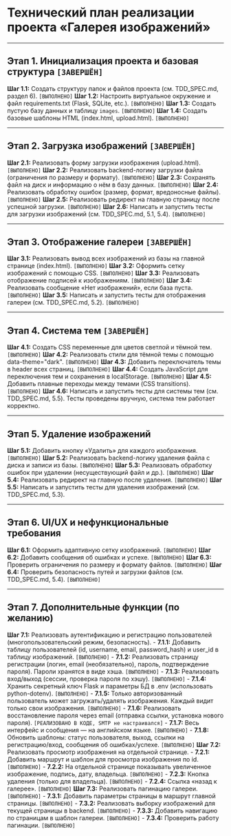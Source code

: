 # Технический план реализации проекта «Галерея изображений»

---

## Этап 1. Инициализация проекта и базовая структура `[ЗАВЕРШЁН]`

**Шаг 1.1:** Создать структуру папок и файлов проекта (см. TDD_SPEC.md, раздел 6). `[ВЫПОЛНЕНО]`
**Шаг 1.2:** Настроить виртуальное окружение и файл requirements.txt (Flask, SQLite, etc.). `[ВЫПОЛНЕНО]`
**Шаг 1.3:** Создать пустую базу данных и таблицу `images`. `[ВЫПОЛНЕНО]`
**Шаг 1.4:** Создать базовые шаблоны HTML (index.html, upload.html). `[ВЫПОЛНЕНО]`

---

## Этап 2. Загрузка изображений `[ЗАВЕРШЁН]`

**Шаг 2.1:** Реализовать форму загрузки изображения (upload.html). `[ВЫПОЛНЕНО]`
**Шаг 2.2:** Реализовать backend-логику загрузки файла (ограничения по размеру и формату). `[ВЫПОЛНЕНО]`
**Шаг 2.3:** Сохранять файл на диск и информацию о нём в базу данных. `[ВЫПОЛНЕНО]`
**Шаг 2.4:** Реализовать обработку ошибок (размер, формат, вредоносные файлы). `[ВЫПОЛНЕНО]`
**Шаг 2.5:** Реализовать редирект на главную страницу после успешной загрузки. `[ВЫПОЛНЕНО]`
**Шаг 2.6:** Написать и запустить тесты для загрузки изображений (см. TDD_SPEC.md, 5.1, 5.4). `[ВЫПОЛНЕНО]`

---

## Этап 3. Отображение галереи `[ЗАВЕРШЁН]`

**Шаг 3.1:** Реализовать вывод всех изображений из базы на главной странице (index.html). `[ВЫПОЛНЕНО]`
**Шаг 3.2:** Оформить сетку изображений с помощью CSS. `[ВЫПОЛНЕНО]`
**Шаг 3.3:** Реализовать отображение подписей к изображениям. `[ВЫПОЛНЕНО]`
**Шаг 3.4:** Реализовать сообщение «Нет изображений», если база пуста. `[ВЫПОЛНЕНО]`
**Шаг 3.5:** Написать и запустить тесты для отображения галереи (см. TDD_SPEC.md, 5.2). `[ВЫПОЛНЕНО]`

---

## Этап 4. Система тем `[ЗАВЕРШЁН]`

**Шаг 4.1:** Создать CSS переменные для цветов светлой и тёмной тем. `[ВЫПОЛНЕНО]`
**Шаг 4.2:** Реализовать стили для тёмной темы с помощью data-theme="dark". `[ВЫПОЛНЕНО]`
**Шаг 4.3:** Добавить переключатель темы в header всех страниц. `[ВЫПОЛНЕНО]`
**Шаг 4.4:** Создать JavaScript для переключения тем и сохранения в localStorage. `[ВЫПОЛНЕНО]`
**Шаг 4.5:** Добавить плавные переходы между темами (CSS transitions). `[ВЫПОЛНЕНО]`
**Шаг 4.6:** Написать и запустить тесты для системы тем (см. TDD_SPEC.md, 5.5). Тесты проведены вручную, система тем работает корректно.

---

## Этап 5. Удаление изображений

**Шаг 5.1:** Добавить кнопку «Удалить» для каждого изображения. `[ВЫПОЛНЕНО]`
**Шаг 5.2:** Реализовать backend-логику удаления файла с диска и записи из базы. `[ВЫПОЛНЕНО]`
**Шаг 5.3:** Реализовать обработку ошибок при удалении (несуществующий файл и др.). `[ВЫПОЛНЕНО]`
**Шаг 5.4:** Реализовать редирект на главную после удаления. `[ВЫПОЛНЕНО]`
**Шаг 5.5:** Написать и запустить тесты для удаления изображений (см. TDD_SPEC.md, 5.3).

---

## Этап 6. UI/UX и нефункциональные требования

**Шаг 6.1:** Оформить адаптивную сетку изображений. `[ВЫПОЛНЕНО]`
**Шаг 6.2:** Добавить сообщения об ошибках и успехе. `[ВЫПОЛНЕНО]`
**Шаг 6.3:** Проверить ограничения по размеру и формату файлов. `[ВЫПОЛНЕНО]`
**Шаг 6.4:** Проверить безопасность путей и загрузки файлов (см. TDD_SPEC.md, 5.4). `[ВЫПОЛНЕНО]`

---

## Этап 7. Дополнительные функции (по желанию)

**Шаг 7.1:** Реализовать аутентификацию и регистрацию пользователей (многопользовательский режим, безопасность).
    - **7.1.1:** Добавить таблицу пользователей (id, username, email, password_hash) и user_id в таблицу изображений. `[ВЫПОЛНЕНО]`
    - **7.1.2:** Реализовать страницу регистрации (логин, email (необязательно), пароль, подтверждение пароля). Пароли хранятся в виде хэша. `[ВЫПОЛНЕНО]`
    - **7.1.3:** Реализовать вход/выход (сессии, проверка пароля по хэшу). `[ВЫПОЛНЕНО]`
    - **7.1.4:** Хранить секретный ключ Flask и параметры БД в .env (использовать python-dotenv). `[ВЫПОЛНЕНО]`
    - **7.1.5:** Только авторизованный пользователь может загружать/удалять изображения. Каждый видит только свои изображения. `[ВЫПОЛНЕНО]`
    - **7.1.6:** Реализовать восстановление пароля через email (отправка ссылки, установка нового пароля). `[РЕАЛИЗОВАНО В КОДЕ, SMTP не настраивался]`
    - **7.1.7:** Весь интерфейс и сообщения — на английском языке. `[ВЫПОЛНЕНО]`
    - **7.1.8:** Обновить шаблоны: статус пользователя, выход, ссылки на регистрацию/вход, сообщения об ошибках/успехе. `[ВЫПОЛНЕНО]`
**Шаг 7.2:** Реализовать просмотр изображения на отдельной странице.
    - **7.2.1:** Добавить маршрут и шаблон для просмотра изображения по id. `[ВЫПОЛНЕНО]`
    - **7.2.2:** На отдельной странице показывать увеличенное изображение, подпись, дату, владельца. `[ВЫПОЛНЕНО]`
    - **7.2.3:** Кнопка удаления (только для владельца). `[ВЫПОЛНЕНО]`
    - **7.2.4:** Ссылка «назад к галерее». `[ВЫПОЛНЕНО]`
**Шаг 7.3:** Реализовать пагинацию галереи. `[ВЫПОЛНЕНО]`
    - **7.3.1:** Добавить параметры страницы в маршрут главной страницы. `[ВЫПОЛНЕНО]`
    - **7.3.2:** Реализовать выборку изображений для текущей страницы в backend. `[ВЫПОЛНЕНО]`
    - **7.3.3:** Добавить навигацию по страницам в шаблон галереи. `[ВЫПОЛНЕНО]`
    - **7.3.4:** Проверить работу пагинации. `[ВЫПОЛНЕНО]`

